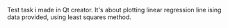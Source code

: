 Test task i made in Qt creator. It's about plotting linear regression line ising data provided, using least squares method.
